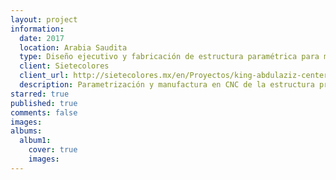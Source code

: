 ```yaml
---
layout: project
information:
  date: 2017
  location: Arabia Saudita
  type: Diseño ejecutivo y fabricación de estructura paramétrica para museo
  client: Sietecolores
  client_url: http://sietecolores.mx/en/Proyectos/king-abdulaziz-center-for-world-culture
  description: Parametrización y manufactura en CNC de la estructura principal de la exhibición para la primera infancia del Centro para las Culturas del Mundo de Arabia Saudita diseñado por la firma arquitectónica Snøhetta
starred: true
published: true
comments: false
images:
albums:
  album1:
    cover: true
    images:
---
```

